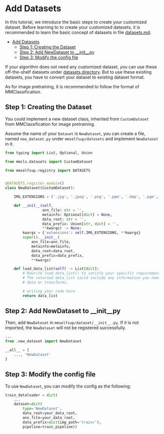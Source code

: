 # Add Datasets

In this tutorial, we introduce the basic steps to create your customized dataset. Before learning to to create your customized datasets, it is recommended to learn the basic concept of datasets in file [datasets.md](datasets.md).

- [Add Datasets](#add-datasets)
  - [Step 1: Creating the Dataset](#step-1-creating-the-dataset)
  - [Step 2: Add NewDataset to \_\_init\_\_py](#step-2-add-newdataset-to-__init__py)
  - [Step 3: Modify the config file](#step-3-modify-the-config-file)

If your algorithm does not need any customized dataset, you can use these off-the-shelf datasets under [datasets directory](https://github.com/open-mmlab/mmselfsup/tree/dev-1.x/mmselfsup/datasets). But to use these existing datasets, you have to convert your dataset to existing dataset format.

As for image pretraining, it is recommended to follow the format of MMClassification.

## Step 1: Creating the Dataset

You could implement a new dataset class, inherited from `CustomDataset` from MMClassification for image pretraining.

Assume the name of your `Dataset` is `NewDataset`, you can create a file, named `new_dataset.py` under `mmselfsup/datasets` and implement `NewDataset` in it.

```python
from typing import List, Optional, Union

from mmcls.datasets import CustomDataset

from mmselfsup.registry import DATASETS


@DATASETS.register_module()
class NewDataset(CustomDataset):

    IMG_EXTENSIONS = ('.jpg', '.jpeg', '.png', '.ppm', '.bmp', '.pgm', '.tif')

    def __init__(self,
                 ann_file: str = '',
                 metainfo: Optional[dict] = None,
                 data_root: str = '',
                 data_prefix: Union[str, dict] = '',
                 **kwargs) -> None:
        kwargs = {'extensions': self.IMG_EXTENSIONS, **kwargs}
        super().__init__(
            ann_file=ann_file,
            metainfo=metainfo,
            data_root=data_root,
            data_prefix=data_prefix,
            **kwargs)

    def load_data_list(self) -> List[dict]:
        # Rewrite load_data_list() to satisfy your specific requirement.
        # The returned data_list could include any information you need from
        # data or transforms.

        # writing your code here
        return data_list

```

## Step 2: Add NewDataset to \_\_init\_\_py

Then, add `NewDataset` in `mmselfsup/dataset/__init__.py`. If it is not imported, the `NewDataset` will not be registered successfully.

```python
...
from .new_dataset import NewDataset

__all__ = [
    ..., 'NewDataset'
]
```

## Step 3: Modify the config file

To use `NewDataset`, you can modify the config as the following:

```python
train_dataloader = dict(
    ...
    dataset=dict(
        type='NewDataset',
        data_root=your_data_root,
        ann_file=your_data_root,
        data_prefix=dict(img_path='train/'),
        pipeline=train_pipeline))
```

